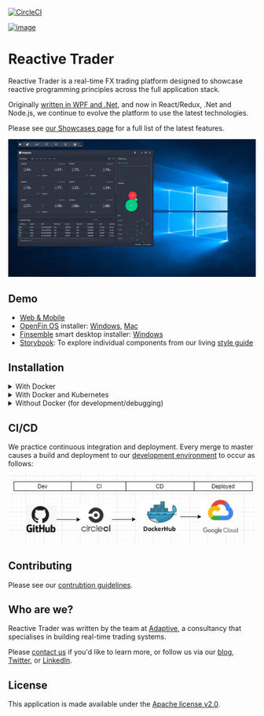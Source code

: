 [![CircleCI](https://circleci.com/gh/AdaptiveConsulting/ReactiveTraderCloud/tree/master.svg?style=svg&circle-token=801547883329d22e505634493b58b26fbb742e46)](https://app.circleci.com/pipelines/github/AdaptiveConsulting/ReactiveTraderCloud?branch=master)

[![image](https://raw.githubusercontent.com/AdaptiveConsulting/ReactiveTrader/master/images/adaptive-logo.png)](http://weareadaptive.com/)

# Reactive Trader

Reactive Trader is a real-time FX trading platform designed to showcase reactive programming principles across the full application stack.

Originally [written in WPF and .Net](https://github.com/AdaptiveConsulting/ReactiveTrader), and now in React/Redux, .Net and Node.js, we continue to evolve the platform to use the latest technologies.

Please see [our Showcases page](https://weareadaptive.com/showcase/) for a full list of the latest features.

![image](docs/reactive-trader.gif)

## Demo
- [Web & Mobile][rt-web]
- [OpenFin OS] installer: [Windows][openfin-installer-win], [Mac][openfin-installer-mac]
- [Finsemble] smart desktop installer: [Windows][finsemble-installer-win]
- [Storybook]: To explore individual components from our living [style guide]

[rt-web]: https://web-demo.adaptivecluster.com\

[OpenFin OS]: https://openfin.co/

[openfin-installer-win]: https://install.openfin.co/download/?os=win&config=https%3A%2F%2Fweb-demo.adaptivecluster.com%2Fopenfin%2Fapp.json&fileName=reactive-trader-installer

[openfin-installer-mac]: https://install.openfin.co/download/?os=osx&config=http%3A%2F%2Fweb-demo.adaptivecluster.com%2Fopenfin%2Fapp.json&fileName=reactive-trader-installer&internal=true&iconFile=https%3A%2F%2Fweb-demo.adaptivecluster.com%2Fstatic%2Fmedia%2Fadaptive-mark-large.png&appName=Reactive%20Trader%20Cloud

[finsemble]: https://www.chartiq.com/finsemble

[finsemble-installer-win]: https://storage.googleapis.com/reactive-trader-finsemble/pkg/ReactiveTraderFinsembleSetup.exe

[storybook]: https://web-demo.adaptivecluster.com/storybook

[style guide]: https://web-demo.adaptivecluster.com/styleguide

## Installation

<details>
<summary>With Docker</summary>

1. Install Docker ([from the Docker website](https://www.docker.com/get-started))
2. Fork and clone the ReactiveTraderCloud repo ([see Contributing page](CONTRIBUTING.md))
3. From the src folder run: `docker-compose up`
4. Open a browser and navigate to http://localhost to see the application running
5. To shutdown the application run: `docker-compose down`
</details>

<details>
<summary>With Docker and Kubernetes</summary>

1. Follow the steps to run with Docker
2. From the src directory run `docker-compose build`
3. Set the environment variables:
    ```bash
    export DOCKER_USER=localuser
    export BUILD_VERSION=0.0.0
    ```
4. Run the following command: 
    ```bash
    docker stack deploy --orchestrator kubernetes --compose-file ./docker-compose.yml rtcstack
    ```
5. To see your services and pods running, run:
    ```bash
    kubectl get services
    kubectl get pods
    ```
6. Open a browser and navigate to http://localhost to see the application running

7. To shutdown / remove stack, run: `kubectl delete stack rtcstack`
</details>

<details>
<summary>Without Docker (for development/debugging)</summary>

1. Fork and clone the ReactiveTraderCloud repo ([see Contributing page](CONTRIBUTING.md))

2. Install dependencies & add them to your path:
 - [Node.js and npm](https://nodejs.org/en/download/)
 - [.Net Core SDK](https://dotnet.microsoft.com/download)
 - [Event Store](https://eventstore.com/downloads/)
 - [Crossbar.io](https://crossbar.io/docs/Installation/)

3. Start the broker:
    ```bash
    crossbar start --cbdir src/services/broker/.crossbar
    ```

4. Populate Event Store:
    ```bash
    cd src/server/dotNet
    dotnet run -p Adaptive.ReactiveTrader.Server.Launcher --populate-eventstore
    ```

5. Start the .NET services:
    ```bash
    cd src/server/dotNet
    dotnet run -p Adaptive.ReactiveTrader.Server.Launcher all
    ```
    To run individual services, `cd` into their folder, and type `dotnet run`.
    
6. (Optional) Start Node services by running `npm run start:dev` from their respective folders, e.g.:
    ```bash
    cd src/server/node/priceHistory
    npm install
    npm run start:dev
    ```

7. Start the client against the local server components:
    ```bash
    cd src/client
    npm install
    npm run start:local-backend
    ```

6. Alternative commands:
- `npm run build:demo-backend` - to run the client against a demo backend running in the cloud
- `npm run test` - to run tests using Jest
</details>

## CI/CD
We practice continuous integration and deployment. Every merge to master causes a build and deployment to our [development environment](https://web-dev.adaptivecluster.com) to occur as follows:

![image](docs/CICD.jpg)

## Contributing
Please see our [contrubtion guidelines](./CONTRIBUTING.md).

## Who are we?

Reactive Trader was written by the team at [Adaptive](http://weareadaptive.com/), a consultancy that specialises in building real-time trading systems.

Please [contact us](https://weareadaptive.com/contact/) if you'd like to learn more, or follow us via our [blog](https://weareadaptive.com/category/blog/), [Twitter](https://twitter.com/WeAreAdaptive), or [LinkedIn](https://www.linkedin.com/company/adaptive-consulting-ltd/).

## License
This application is made available under the [Apache license v2.0](./LICENSE).
